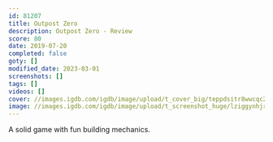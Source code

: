 ```yaml
---
id: 81207
title: Outpost Zero
description: Outpost Zero - Review
score: 80
date: 2019-07-20
completed: false
goty: []
modified_date: 2023-03-01
screenshots: []
tags: []
videos: []
cover: //images.igdb.com/igdb/image/upload/t_cover_big/teppdsitr8wwcqc2kjiu.jpg
image: //images.igdb.com/igdb/image/upload/t_screenshot_huge/lziggynhjrcjgpluidku.jpg
---
```

A solid game with fun building mechanics.